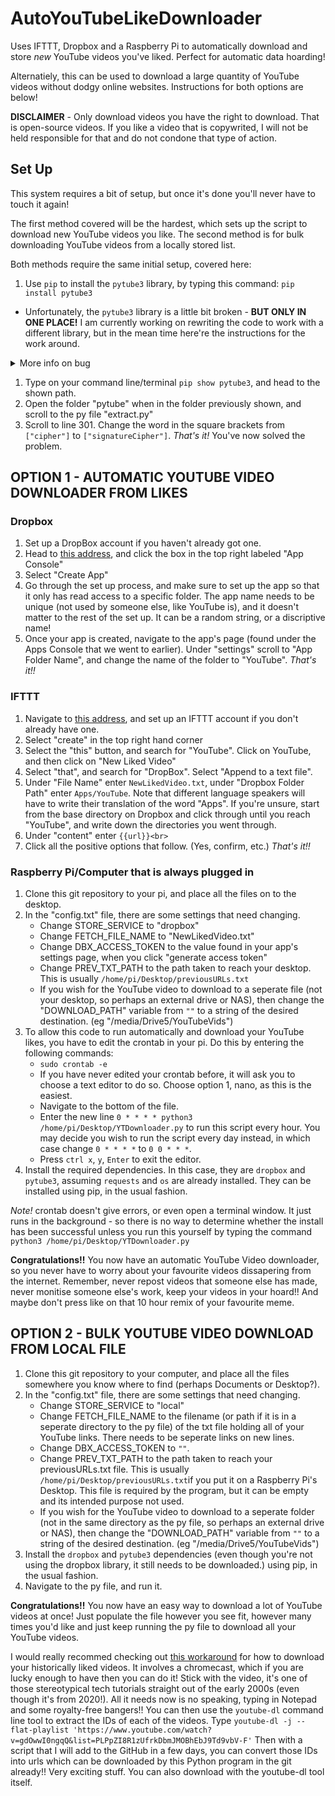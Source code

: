 # AutoYouTubeLikeDownloader
Uses IFTTT, Dropbox and a Raspberry Pi to automatically download and store *new* YouTube videos you've liked. Perfect for automatic data hoarding! 

Alternatiely, this can be used to download a large quantity of YouTube videos without dodgy online websites. Instructions for both options are below!

__DISCLAIMER__ - Only download videos you have the right to download. That is open-source videos. If you like a video that is copywrited, I will not be held responsible for that and do not condone that type of action. 

## Set Up
This system requires a bit of setup, but once it's done you'll never have to touch it again!

The first method covered will be the hardest, which sets up the script to download new YouTube videos you like. 
The second method is for bulk downloading YouTube videos from a locally stored list.

Both methods require the same initial setup, covered here:
1. Use `pip` to install the `pytube3` library, by typing this command:
`pip install pytube3`

- Unfortunately, the `pytube3` library is a little bit broken - __BUT ONLY IN ONE PLACE!__ I am currently working on rewriting the code to work with a different library, but in the mean time here're the instructions for the work around. 

<details>
  <summary>More info on bug</summary>
The devs behind pytube3 are not the most active, and the YouTube site changed which broke the code. For those interested, [here's the StackOverflow]("https://stackoverflow.com/questions/61960657/getting-keyerror-url-with-pytube") of the error you will get if you don't do this really easy fix.
</details>

1. Type on your command line/terminal `pip show pytube3`, and head to the shown path.
2. Open the folder "pytube" when in the folder previously shown, and scroll to the py file "extract.py"
3. Scroll to line 301. Change the word in the square brackets from `["cipher"]` to `["signatureCipher"]`. _That's it!_ You've now solved the problem. 


## OPTION 1 - AUTOMATIC YOUTUBE VIDEO DOWNLOADER FROM LIKES

### Dropbox
1. Set up a DropBox account if you haven't already got one.
2. Head to [this address](https://www.dropbox.com/developer "Dropbox Developer's page"), and click the box in the top right labeled "App Console"
3. Select "Create App"
4. Go through the set up process, and make sure to set up the app so that it only has read access to a specific folder. The app name needs to be unique (not used by someone else, like YouTube is), and it doesn't matter to the rest of the set up. It can be a random string, or a discriptive name! 
5. Once your app is created, navigate to the app's page (found under the Apps Console that we went to earlier). Under "settings" scroll to "App Folder Name", and change the name of the folder to "YouTube".
_That's it!!_

### IFTTT
1. Navigate to [this address](https://www.ifttt.com "IFTTT homepage"), and set up an IFTTT account if you don't already have one.
2. Select "create" in the top right hand corner
3. Select the "this" button, and search for "YouTube". Click on YouTube, and then click on "New Liked Video"
4. Select "that", and search for "DropBox". Select "Append to a text file".
5. Under "File Name" enter `NewLikedVideo.txt`, under "Dropbox Folder Path" enter `Apps/YouTube`. Note that different language speakers will have to write their translation of the word "Apps". If you're unsure, start from the base directory on Dropbox and click through until you reach "YouTube", and write down the directories you went through. 
6. Under "content" enter `{{url}}<br>`
7. Click all the positive options that follow. (Yes, confirm, etc.)
_That's it!!_

### Raspberry Pi/Computer that is always plugged in
1. Clone this git repository to your pi, and place all the files on to the desktop.
2. In the "config.txt" file, there are some settings that need changing. 
    - Change STORE_SERVICE to "dropbox"
    - Change FETCH_FILE_NAME to "NewLikedVideo.txt"
    - Change DBX_ACCESS_TOKEN to the value found in your app's settings page, when you click "generate access token"
    - Change PREV_TXT_PATH to the path taken to reach your desktop. This is usually `/home/pi/Desktop/previousURLs.txt`
    - If you wish for the YouTube video to download to a seperate file (not your desktop, so perhaps an external drive or NAS), then change the "DOWNLOAD_PATH" variable from `""` to a string of the desired destination. (eg "/media/Drive5/YouTubeVids")
3. To allow this code to run automatically and download your YouTube likes, you have to edit the crontab in your pi. Do this by entering the following commands:
    - `sudo crontab -e`
    - If you have never edited your crontab before, it will ask you to choose a text editor to do so. Choose option 1, nano, as this is the easiest. 
    - Navigate to the bottom of the file. 
    - Enter the new line `0 * * * * python3 /home/pi/Desktop/YTDownloader.py` to run this script every hour. You may decide you wish to run the script every day instead, in which case change `0 * * * *` to `0 0 * * *`.
    - Press `ctrl x`, `y`, `Enter` to exit the editor.
4. Install the required dependencies. In this case, they are `dropbox` and `pytube3`, assuming `requests` and `os` are already installed. They can be installed using pip, in the usual fashion. 

*Note!* crontab doesn't give errors, or even open a terminal window. It just runs in the background - so there is no way to determine whether the install has been successful unless you run this yourself by typing the command `python3 /home/pi/Desktop/YTDownloader.py`

__Congratulations!!__ You now have an automatic YouTube Video downloader, so you never have to worry about your favourite videos dissapering from the internet. Remember, never repost videos that someone else has made, never monitise someone else's work, keep your videos in your hoard!! And maybe don't press like on that 10 hour remix of your favourite meme. 


## OPTION 2 - BULK YOUTUBE VIDEO DOWNLOAD FROM LOCAL FILE

1. Clone this git repository to your computer, and place all the files somewhere you know where to find (perhaps Documents or Desktop?).
2. In the "config.txt" file, there are some settings that need changing. 
    - Change STORE_SERVICE to "local"
    - Change FETCH_FILE_NAME to the filename (or path if it is in a seperate directory to the py file) of the txt file holding all of your YouTube links. There needs to be seperate links on new lines.
    - Change DBX_ACCESS_TOKEN to `""`.
    - Change PREV_TXT_PATH to the path taken to reach your previousURLs.txt file. This is usually `/home/pi/Desktop/previousURLs.txt`if you put it on a Raspberry Pi's Desktop. This file is required by the program, but it can be empty and its intended purpose not used. 
    - If you wish for the YouTube video to download to a seperate folder (not in the same directory as the py file, so perhaps an external drive or NAS), then change the "DOWNLOAD_PATH" variable from `""` to a string of the desired destination. (eg "/media/Drive5/YouTubeVids")
3. Install the `dropbox` and `pytube3` dependencies (even though you're not using the dropbox library, it still needs to be downloaded.) using pip, in the usual fashion.
4. Navigate to the py file, and run it.

__Congratulations!!__ You now have an easy way to download a lot of YouTube videos at once! Just populate the file however you see fit, however many times you'd like and just keep running the py file to download all your YouTube videos. 

I would really recommed checking out [this workaround]("https://www.youtube.com/watch?v=9fhZCV5VIvA&feature=youtu.be") for how to download your historically liked videos. It involves a chromecast, which if you are lucky enough to have then you can do it! Stick with the video, it's one of those stereotypical tech tutorials straight out of the early 2000s (even though it's from 2020!). All it needs now is no speaking, typing in Notepad and some royalty-free bangers!!
You can then use the `youtube-dl` command line tool to extract the IDs of each of the videos. 
Type `youtube-dl -j --flat-playlist 'https://www.youtube.com/watch?v=gdOwwI0ngqQ&list=PLPpZI8R1zUfrkDbmJMOBhEbJ9Td9vbV-F'`
Then with a script that I will add to the GitHub in a few days, you can convert those IDs into urls which can be downloaded by this Python program in the git already!! Very exciting stuff. You can also download with the youtube-dl tool itself.
